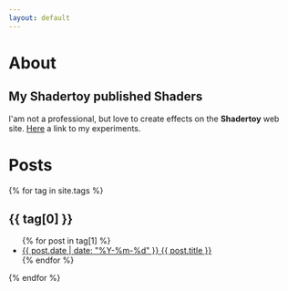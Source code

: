 ```yaml
---
layout: default
---
```

# About
## My Shadertoy published Shaders

I'am not a professional, but love to create effects on the **Shadertoy** web site.
[Here](https://www.shadertoy.com/user/sylvain69780) a link to my experiments.

# Posts 

{% for tag in site.tags %}
  <h2>{{ tag[0] }}</h2>
  <ul>
    {% for post in tag[1] %}
      <li><a href="{{ post.url }}">{{ post.date | date: "%Y-%m-%d" }} {{ post.title }}</a></li>
    {% endfor %}
  </ul>
{% endfor %}
